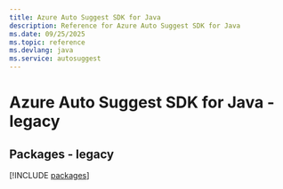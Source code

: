 ```yaml
---
title: Azure Auto Suggest SDK for Java
description: Reference for Azure Auto Suggest SDK for Java
ms.date: 09/25/2025
ms.topic: reference
ms.devlang: java
ms.service: autosuggest
---
```

# Azure Auto Suggest SDK for Java - legacy
## Packages - legacy
[!INCLUDE [packages](auto-suggest-index.md)]